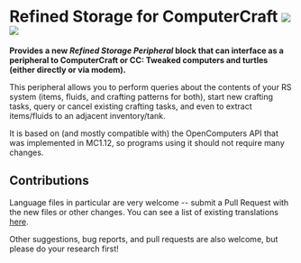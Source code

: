 # Refined Storage for ComputerCraft [![](http://cf.way2muchnoise.eu/432182.svg)](https://minecraft.curseforge.com/projects/refined-storage-for-computercraft) [![](http://cf.way2muchnoise.eu/versions/432182.svg)](https://minecraft.curseforge.com/projects/refined-storage-for-computercraft)

**Provides a new _Refined Storage Peripheral_ block that can interface as a peripheral to ComputerCraft or CC: Tweaked computers and turtles (either directly or via modem).**

This peripheral allows you to perform queries about the contents of your RS system (items, fluids, and crafting patterns for both), start new crafting tasks, query or cancel existing crafting tasks, and even to extract items/fluids to an adjacent inventory/tank.

It is based on (and mostly compatible with) the OpenComputers API that was implemented in MC1.12, so programs using it should not require many changes.

## Contributions

Language files in particular are very welcome -- submit a Pull Request with the new files or other changes.  You can see a list of existing translations [here](src/main/resources/assets/refinedstorage4computercraft/lang).

Other suggestions, bug reports, and pull requests are also welcome, but please do your research first!
